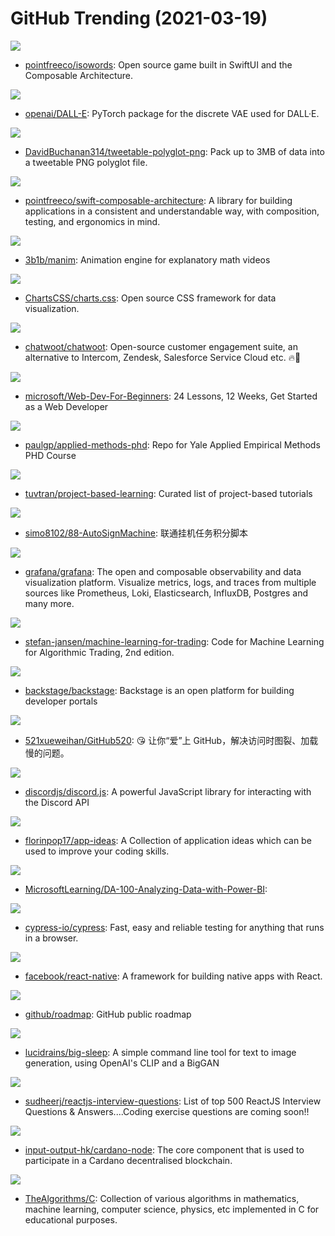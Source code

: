 # GitHub Trending (2021-03-19)

![](https://img.shields.io/badge/Swift-New%20131-green?style=flat-square&logo=appveyor)
- [pointfreeco/isowords](https://github.com/pointfreeco/isowords): Open source game built in SwiftUI and the Composable Architecture.

![](https://img.shields.io/badge/Python-New%2052-green?style=flat-square&logo=appveyor)
- [openai/DALL-E](https://github.com/openai/DALL-E): PyTorch package for the discrete VAE used for DALL·E.

![](https://img.shields.io/badge/Python-New%20100-green?style=flat-square&logo=appveyor)
- [DavidBuchanan314/tweetable-polyglot-png](https://github.com/DavidBuchanan314/tweetable-polyglot-png): Pack up to 3MB of data into a tweetable PNG polyglot file.

![](https://img.shields.io/badge/Swift-New%2018-green?style=flat-square&logo=appveyor)
- [pointfreeco/swift-composable-architecture](https://github.com/pointfreeco/swift-composable-architecture): A library for building applications in a consistent and understandable way, with composition, testing, and ergonomics in mind.

![](https://img.shields.io/badge/Python-New%20117-green?style=flat-square&logo=appveyor)
- [3b1b/manim](https://github.com/3b1b/manim): Animation engine for explanatory math videos

![](https://img.shields.io/badge/HTML-New%20615-green?style=flat-square&logo=appveyor)
- [ChartsCSS/charts.css](https://github.com/ChartsCSS/charts.css): Open source CSS framework for data visualization.

![](https://img.shields.io/badge/Ruby-New%20335-green?style=flat-square&logo=appveyor)
- [chatwoot/chatwoot](https://github.com/chatwoot/chatwoot): Open-source customer engagement suite, an alternative to Intercom, Zendesk, Salesforce Service Cloud etc. 🔥💬

![](https://img.shields.io/badge/JavaScript-New%2071-green?style=flat-square&logo=appveyor)
- [microsoft/Web-Dev-For-Beginners](https://github.com/microsoft/Web-Dev-For-Beginners): 24 Lessons, 12 Weeks, Get Started as a Web Developer

![](https://img.shields.io/badge/TeX-New%2022-green?style=flat-square&logo=appveyor)
- [paulgp/applied-methods-phd](https://github.com/paulgp/applied-methods-phd): Repo for Yale Applied Empirical Methods PHD Course

![](https://img.shields.io/badge/none-New%20263-green?style=flat-square&logo=appveyor)
- [tuvtran/project-based-learning](https://github.com/tuvtran/project-based-learning): Curated list of project-based tutorials

![](https://img.shields.io/badge/JavaScript-New%2015-green?style=flat-square&logo=appveyor)
- [simo8102/88-AutoSignMachine](https://github.com/simo8102/88-AutoSignMachine): 联通挂机任务积分脚本

![](https://img.shields.io/badge/TypeScript-New%2019-green?style=flat-square&logo=appveyor)
- [grafana/grafana](https://github.com/grafana/grafana): The open and composable observability and data visualization platform. Visualize metrics, logs, and traces from multiple sources like Prometheus, Loki, Elasticsearch, InfluxDB, Postgres and many more.

![](https://img.shields.io/badge/Jupyter%20Notebook-New%20300-green?style=flat-square&logo=appveyor)
- [stefan-jansen/machine-learning-for-trading](https://github.com/stefan-jansen/machine-learning-for-trading): Code for Machine Learning for Algorithmic Trading, 2nd edition.

![](https://img.shields.io/badge/TypeScript-New%2017-green?style=flat-square&logo=appveyor)
- [backstage/backstage](https://github.com/backstage/backstage): Backstage is an open platform for building developer portals

![](https://img.shields.io/badge/Python-New%20106-green?style=flat-square&logo=appveyor)
- [521xueweihan/GitHub520](https://github.com/521xueweihan/GitHub520): 😘 让你“爱”上 GitHub，解决访问时图裂、加载慢的问题。

![](https://img.shields.io/badge/JavaScript-New%20130-green?style=flat-square&logo=appveyor)
- [discordjs/discord.js](https://github.com/discordjs/discord.js): A powerful JavaScript library for interacting with the Discord API

![](https://img.shields.io/badge/none-New%2058-green?style=flat-square&logo=appveyor)
- [florinpop17/app-ideas](https://github.com/florinpop17/app-ideas): A Collection of application ideas which can be used to improve your coding skills.

![](https://img.shields.io/badge/TSQL-New%205-green?style=flat-square&logo=appveyor)
- [MicrosoftLearning/DA-100-Analyzing-Data-with-Power-BI](https://github.com/MicrosoftLearning/DA-100-Analyzing-Data-with-Power-BI): 

![](https://img.shields.io/badge/JavaScript-New%2023-green?style=flat-square&logo=appveyor)
- [cypress-io/cypress](https://github.com/cypress-io/cypress): Fast, easy and reliable testing for anything that runs in a browser.

![](https://img.shields.io/badge/JavaScript-New%2037-green?style=flat-square&logo=appveyor)
- [facebook/react-native](https://github.com/facebook/react-native): A framework for building native apps with React.

![](https://img.shields.io/badge/none-New%2028-green?style=flat-square&logo=appveyor)
- [github/roadmap](https://github.com/github/roadmap): GitHub public roadmap

![](https://img.shields.io/badge/Python-New%2011-green?style=flat-square&logo=appveyor)
- [lucidrains/big-sleep](https://github.com/lucidrains/big-sleep): A simple command line tool for text to image generation, using OpenAI's CLIP and a BigGAN

![](https://img.shields.io/badge/JavaScript-New%20143-green?style=flat-square&logo=appveyor)
- [sudheerj/reactjs-interview-questions](https://github.com/sudheerj/reactjs-interview-questions): List of top 500 ReactJS Interview Questions & Answers....Coding exercise questions are coming soon!!

![](https://img.shields.io/badge/Haskell-New%2012-green?style=flat-square&logo=appveyor)
- [input-output-hk/cardano-node](https://github.com/input-output-hk/cardano-node): The core component that is used to participate in a Cardano decentralised blockchain.

![](https://img.shields.io/badge/C-New%20150-green?style=flat-square&logo=appveyor)
- [TheAlgorithms/C](https://github.com/TheAlgorithms/C): Collection of various algorithms in mathematics, machine learning, computer science, physics, etc implemented in C for educational purposes.

